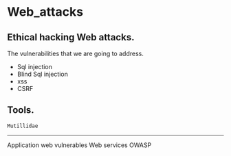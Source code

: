 # Web_attacks
## Ethical hacking Web attacks.

The vulnerabilities that we are going to address.
* Sql injection
* Blind Sql injection
* xss
* CSRF

## Tools.
`Mutillidae`
<hr>
Application web vulnerables
Web services
OWASP